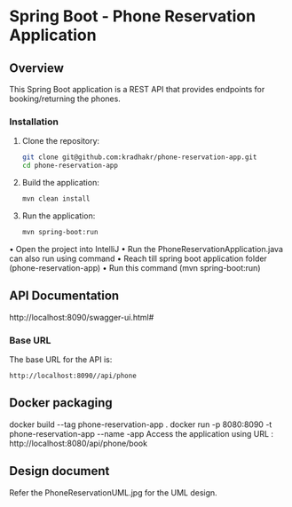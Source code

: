 
# Spring Boot - Phone Reservation Application

## Overview

This Spring Boot application is a REST API that provides endpoints for booking/returning the phones.

### Installation

1. Clone the repository:
    ```bash
    git clone git@github.com:kradhakr/phone-reservation-app.git
    cd phone-reservation-app
    ```

2. Build the application:
    ```bash
    mvn clean install
    ```

3. Run the application:
    ```bash
    mvn spring-boot:run
    ```

•	Open the project into IntelliJ 
•	Run the PhoneReservationApplication.java can also run using command 
•	Reach till spring boot application folder (phone-reservation-app)
•	Run this command (mvn spring-boot:run)

## API Documentation
http://localhost:8090/swagger-ui.html#

### Base URL
The base URL for the API is:

`http://localhost:8090//api/phone`


## Docker packaging
docker build --tag phone-reservation-app .
docker run -p 8080:8090 -t phone-reservation-app --name -app
Access the application using URL : http://localhost:8080/api/phone/book

## Design document
Refer the PhoneReservationUML.jpg for the UML design.


